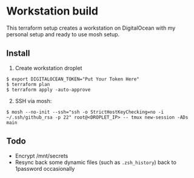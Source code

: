# Workstation build

This terraform setup creates a workstation on DigitalOcean with my personal
setup and ready to use mosh setup.

## Install


1. Create workstation droplet

```
$ export DIGITALOCEAN_TOKEN="Put Your Token Here" 
$ terraform plan
$ terraform apply -auto-approve
```
2. SSH via mosh:

```
$ mosh --no-init --ssh="ssh -o StrictHostKeyChecking=no -i ~/.ssh/github_rsa -p 22" root@<DROPLET_IP> -- tmux new-session -ADs main
```

## Todo

* Encrypt /mnt/secrets
* Resync back some dynamic files (such as `.zsh_history`) back to 1password occasionally
